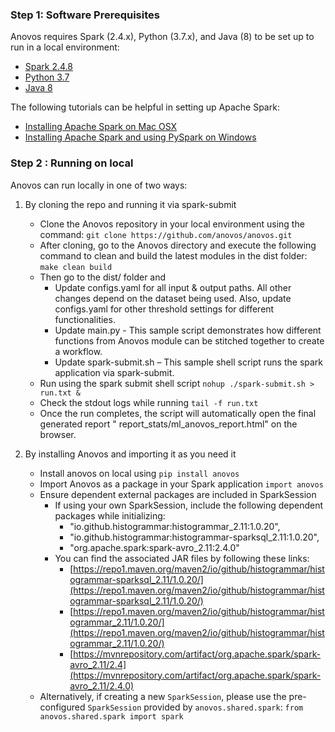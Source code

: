### Step 1: Software Prerequisites

Anovos requires Spark (2.4.x), Python (3.7.x), and Java (8) to be set up to run in a local environment:

- [Spark 2.4.8](https://spark.apache.org/docs/2.4.8/ )
- [Python 3.7](https://www.python.org/downloads/release/python-378/)
- [Java 8](https://www.oracle.com/java/technologies/downloads/#java8 )

The following tutorials can be helpful in setting up Apache Spark:

- [Installing Apache Spark on Mac OSX](https://kevinvecmanis.io/python/pyspark/install/2019/05/31/Installing-Apache-Spark.html)
- [Installing Apache Spark and using PySpark on Windows](https://towardsdatascience.com/installing-apache-pyspark-on-windows-10-f5f0c506bea1)

### Step 2 : Running on local

Anovos can run locally in one of two ways:

1. By cloning the repo and running it via spark-submit
    - Clone the Anovos repository in your local environment using the command:
      `git clone https://github.com/anovos/anovos.git`
    - After cloning, go to the Anovos directory and execute the following command to clean and build the latest modules
      in the dist folder:
      `make clean build`
    - Then go to the dist/ folder and
        - Update configs.yaml for all input & output paths. All other changes depend on the dataset being used. Also,
          update configs.yaml for other threshold settings for different functionalities.
        - Update main.py - This sample script demonstrates how different functions from Anovos module can be stitched
          together to create a workflow.
        - Update spark-submit.sh – This sample shell script runs the spark application via spark-submit.
    - Run using the spark submit shell script
      `nohup ./spark-submit.sh > run.txt &`
    - Check the stdout logs while running
      `tail -f run.txt`
    - Once the run completes, the script will automatically open the final generated report "
      report_stats/ml_anovos_report.html" on the browser.

2. By installing Anovos and importing it as you need it
    - Install anovos on local using `pip install anovos`
    - Import Anovos as a package in your Spark application `import anovos`
    - Ensure dependent external packages are included in SparkSession
        - If using your own SparkSession, include the following dependent packages while initializing:
            - "io.github.histogrammar:histogrammar_2.11:1.0.20",
            - "io.github.histogrammar:histogrammar-sparksql_2.11:1.0.20",
            - "org.apache.spark:spark-avro_2.11:2.4.0"
        - You can find the associated JAR files by following these links:
            - [https://repo1.maven.org/maven2/io/github/histogrammar/histogrammar-sparksql_2.11/1.0.20/](https://repo1.maven.org/maven2/io/github/histogrammar/histogrammar-sparksql_2.11/1.0.20/)
            - [https://repo1.maven.org/maven2/io/github/histogrammar/histogrammar_2.11/1.0.20/](https://repo1.maven.org/maven2/io/github/histogrammar/histogrammar_2.11/1.0.20/)
            - [https://mvnrepository.com/artifact/org.apache.spark/spark-avro_2.11/2.4](https://mvnrepository.com/artifact/org.apache.spark/spark-avro_2.11/2.4.0)
    - Alternatively, if creating a new `SparkSession`, please use the pre-configured `SparkSession` provided
      by `anovos.shared.spark`: `from anovos.shared.spark import spark` 

    

 